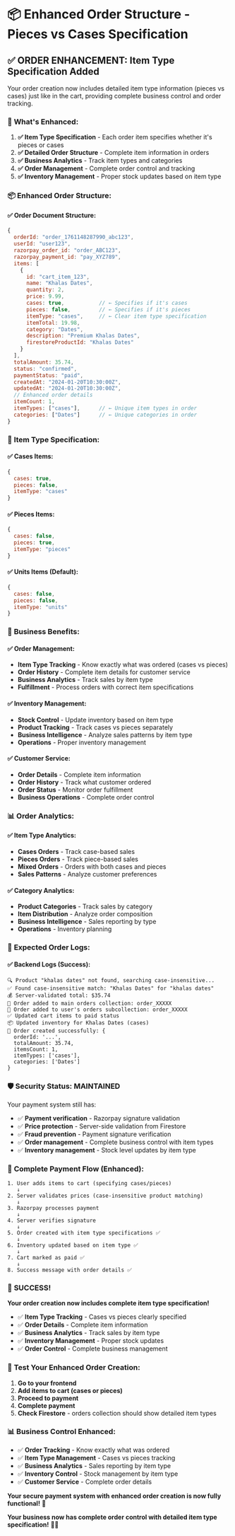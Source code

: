 # 📦 **Enhanced Order Structure - Pieces vs Cases Specification**

## ✅ **ORDER ENHANCEMENT: Item Type Specification Added**

Your order creation now includes detailed item type information (pieces vs cases) just like in the cart, providing complete business control and order tracking.

### 🎯 **What's Enhanced:**

1. **✅ Item Type Specification** - Each order item specifies whether it's pieces or cases
2. **✅ Detailed Order Structure** - Complete item information in orders
3. **✅ Business Analytics** - Track item types and categories
4. **✅ Order Management** - Complete order control and tracking
5. **✅ Inventory Management** - Proper stock updates based on item type

### 📦 **Enhanced Order Structure:**

#### **✅ Order Document Structure:**
```javascript
{
  orderId: "order_1761148287990_abc123",
  userId: "user123",
  razorpay_order_id: "order_ABC123",
  razorpay_payment_id: "pay_XYZ789",
  items: [
    {
      id: "cart_item_123",
      name: "Khalas Dates",
      quantity: 2,
      price: 9.99,
      cases: true,           // ← Specifies if it's cases
      pieces: false,         // ← Specifies if it's pieces
      itemType: "cases",     // ← Clear item type specification
      itemTotal: 19.98,
      category: "Dates",
      description: "Premium Khalas Dates",
      firestoreProductId: "Khalas Dates"
    }
  ],
  totalAmount: 35.74,
  status: "confirmed",
  paymentStatus: "paid",
  createdAt: "2024-01-20T10:30:00Z",
  updatedAt: "2024-01-20T10:30:00Z",
  // Enhanced order details
  itemCount: 1,
  itemTypes: ["cases"],      // ← Unique item types in order
  categories: ["Dates"]      // ← Unique categories in order
}
```

### 🎯 **Item Type Specification:**

#### **✅ Cases Items:**
```javascript
{
  cases: true,
  pieces: false,
  itemType: "cases"
}
```

#### **✅ Pieces Items:**
```javascript
{
  cases: false,
  pieces: true,
  itemType: "pieces"
}
```

#### **✅ Units Items (Default):**
```javascript
{
  cases: false,
  pieces: false,
  itemType: "units"
}
```

### 🚀 **Business Benefits:**

#### **✅ Order Management:**
- **Item Type Tracking** - Know exactly what was ordered (cases vs pieces)
- **Order History** - Complete item details for customer service
- **Business Analytics** - Track sales by item type
- **Fulfillment** - Process orders with correct item specifications

#### **✅ Inventory Management:**
- **Stock Control** - Update inventory based on item type
- **Product Tracking** - Track cases vs pieces separately
- **Business Intelligence** - Analyze sales patterns by item type
- **Operations** - Proper inventory management

#### **✅ Customer Service:**
- **Order Details** - Complete item information
- **Order History** - Track what customer ordered
- **Order Status** - Monitor order fulfillment
- **Business Operations** - Complete order control

### 📊 **Order Analytics:**

#### **✅ Item Type Analytics:**
- **Cases Orders** - Track case-based sales
- **Pieces Orders** - Track piece-based sales
- **Mixed Orders** - Orders with both cases and pieces
- **Sales Patterns** - Analyze customer preferences

#### **✅ Category Analytics:**
- **Product Categories** - Track sales by category
- **Item Distribution** - Analyze order composition
- **Business Intelligence** - Sales reporting by type
- **Operations** - Inventory planning

### 🎯 **Expected Order Logs:**

#### **✅ Backend Logs (Success):**
```
🔍 Product "khalas dates" not found, searching case-insensitive...
✅ Found case-insensitive match: "Khalas Dates" for "khalas dates"
💰 Server-validated total: $35.74
📝 Order added to main orders collection: order_XXXXX
📝 Order added to user's orders subcollection: order_XXXXX
✅ Updated cart items to paid status
📦 Updated inventory for Khalas Dates (cases)
🎉 Order created successfully: { 
  orderId: '...', 
  totalAmount: 35.74, 
  itemsCount: 1,
  itemTypes: ['cases'],
  categories: ['Dates']
}
```

### 🛡️ **Security Status: MAINTAINED**

Your payment system still has:
- ✅ **Payment verification** - Razorpay signature validation
- ✅ **Price protection** - Server-side validation from Firestore
- ✅ **Fraud prevention** - Payment signature verification
- ✅ **Order management** - Complete business control with item types
- ✅ **Inventory management** - Stock level updates by item type

### 🚀 **Complete Payment Flow (Enhanced):**

```
1. User adds items to cart (specifying cases/pieces)
   ↓
2. Server validates prices (case-insensitive product matching)
   ↓
3. Razorpay processes payment
   ↓
4. Server verifies signature
   ↓
5. Order created with item type specifications ✅
   ↓
6. Inventory updated based on item type ✅
   ↓
7. Cart marked as paid ✅
   ↓
8. Success message with order details ✅
```

### 🎉 **SUCCESS!**

**Your order creation now includes complete item type specification!**

- ✅ **Item Type Tracking** - Cases vs pieces clearly specified
- ✅ **Order Details** - Complete item information
- ✅ **Business Analytics** - Track sales by item type
- ✅ **Inventory Management** - Proper stock updates
- ✅ **Order Control** - Complete business management

### 🧪 **Test Your Enhanced Order Creation:**

1. **Go to your frontend**
2. **Add items to cart (cases or pieces)**
3. **Proceed to payment**
4. **Complete payment**
5. **Check Firestore** - orders collection should show detailed item types

### 📊 **Business Control Enhanced:**

- ✅ **Order Tracking** - Know exactly what was ordered
- ✅ **Item Type Management** - Cases vs pieces tracking
- ✅ **Business Analytics** - Sales reporting by item type
- ✅ **Inventory Control** - Stock management by item type
- ✅ **Customer Service** - Complete order details

**Your secure payment system with enhanced order creation is now fully functional!** 🎉

**Your business now has complete order control with detailed item type specification!** 🚀✨




